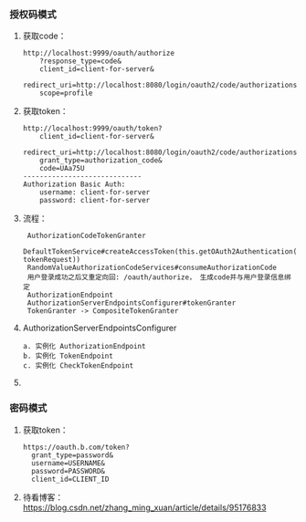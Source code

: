### 授权码模式
1. 获取code：
    ```text
    http://localhost:9999/oauth/authorize
        ?response_type=code&
        client_id=client-for-server&
        redirect_uri=http://localhost:8080/login/oauth2/code/authorizationserver&
        scope=profile
    ```
2. 获取token：
    ```text
    http://localhost:9999/oauth/token?
        client_id=client-for-server&
        redirect_uri=http://localhost:8080/login/oauth2/code/authorizationserver&
        grant_type=authorization_code&
        code=UAa75U
    -----------------------------
    Authorization Basic Auth:
        username: client-for-server
        password: client-for-server
    ```
3. 流程：
    ```text
     AuthorizationCodeTokenGranter
     DefaultTokenService#createAccessToken(this.getOAuth2Authentication(client, tokenRequest))
     RandomValueAuthorizationCodeServices#consumeAuthorizationCode
     用户登录成功之后又重定向回: /oauth/authorize， 生成code并与用户登录信息绑定
     AuthorizationEndpoint
     AuthorizationServerEndpointsConfigurer#tokenGranter
     TokenGranter -> CompositeTokenGranter
    ```
4. AuthorizationServerEndpointsConfigurer
   ```text
   a. 实例化 AuthorizationEndpoint
   b. 实例化 TokenEndpoint
   c. 实例化 CheckTokenEndpoint
   ```
5. 
### 密码模式
1. 获取token：
   ```text
   https://oauth.b.com/token?
     grant_type=password&
     username=USERNAME&
     password=PASSWORD&
     client_id=CLIENT_ID
   ```
2. 待看博客：https://blog.csdn.net/zhang_ming_xuan/article/details/95176833
